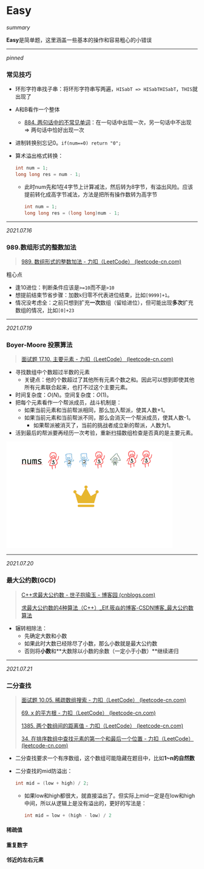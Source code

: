 # Easy

*summary*

**Easy**是简单题，这里涵盖一些基本的操作和容易粗心的小错误

---

*pinned*

### 常见技巧

- 环形字符串找子串：将环形字符串写两遍，`HISabT => HISabTHISabT`，`THIS`就出现了

- A和B看作一个整体

  - [884. 两句话中的不常见单词](https://leetcode-cn.com/problems/uncommon-words-from-two-sentences/)：在一句话中出现一次，另一句话中不出现 => 两句话中恰好出现一次

- 进制转换别忘记0。`if(num==0) return "0";`

- 算术溢出格式转换：

  ```cpp
  int num = 1;
  long long res = num - 1;
  ```

  - 此时num先和1在4字节上计算减法，然后转为8字节，有溢出风险。应该提前转化成高字节减法，方法是把所有操作数转为高字节

    ```cpp
    int num = 1;
    long long res = (long long)num - 1;
    ```
  

---

*2021.07.16*

### 989.数组形式的整数加法

> [989. 数组形式的整数加法 - 力扣（LeetCode） (leetcode-cn.com)](https://leetcode-cn.com/problems/add-to-array-form-of-integer/)

粗心点

- 逢10进位：判断条件应该是`>=10`而不是`>10`
- 想提前结束节省步骤：加数`k`归零不代表进位结束，比如`[9999]+1`。
- 情况没考虑全：之前只想到扩充**一次**数组（留给进位），但可能出现**多次**扩充数组的情况，比如`[0]+23`

---

*2021.07.19*

### Boyer-Moore 投票算法

> [面试题 17.10. 主要元素 - 力扣（LeetCode） (leetcode-cn.com)](https://leetcode-cn.com/problems/find-majority-element-lcci/)

- 寻找数组中个数超过半数的元素
  - 关键点：他的个数超过了其他所有元素个数之和。因此可以想到即使其他所有元素联合起来，也打不过这个主要元素。
- 时间复杂度：$O(N)$。空间复杂度：$O(1)$。
- 把每个元素看作一个帮派成员，战斗机制是：
  - 如果当前元素和当前帮派相同，那么加入帮派，使其人数+1。
  - 如果当前元素和当前帮派不同，那么会消灭一个帮派成员，使其人数-1。
    - 如果帮派被消灭了，当前的挑战者成立新的帮派，人数为1。
- 活到最后的帮派要再经历一次考验，重新扫描数组检查是否真的是主要元素。

![image-20210719185819770](Easy.assets/2222.gif)

---

*2021.07.20*

### 最大公约数(GCD)

> [C++求最大公约数 - 世子抱瑜玉 - 博客园 (cnblogs.com)](https://www.cnblogs.com/ziyuwang/p/10391037.html)
>
> [求最大公约数的4种算法（C++）_Elf.筱焱的博客-CSDN博客_最大公约数算法](https://blog.csdn.net/qq_42302831/article/details/88587052)

- 辗转相除法：
  - 先确定大数和小数
  - 如果此时大数已经除尽了小数，那么小数就是最大公约数
  - 否则将**小数**和**大数除以小数的余数（一定小于小数）**继续递归

---

*2021.07.21*

### 二分查找

> [面试题 10.05. 稀疏数组搜索 - 力扣（LeetCode） (leetcode-cn.com)](https://leetcode-cn.com/problems/sparse-array-search-lcci/)
>
> [69. x 的平方根 - 力扣（LeetCode） (leetcode-cn.com)](https://leetcode-cn.com/problems/sqrtx/)
>
> [1385. 两个数组间的距离值 - 力扣（LeetCode） (leetcode-cn.com)](https://leetcode-cn.com/problems/find-the-distance-value-between-two-arrays/)
>
> [34. 在排序数组中查找元素的第一个和最后一个位置 - 力扣（LeetCode） (leetcode-cn.com)](https://leetcode-cn.com/problems/find-first-and-last-position-of-element-in-sorted-array/)

- 二分查找要求一个有序数组，这个数组可能隐藏在题目中，比如**1~n的自然数**

- 二分查找的mid防溢出：

  ```cpp
  int mid = (low + high) / 2;
  ```

  - 如果low和high都很大，就直接溢出了。但实际上mid一定是在low和high中间，所以从逻辑上是没有溢出的，更好的写法是：

    ```cpp
    int mid = low + (high - low) / 2
    ```

#### 稀疏值

#### 重复数字

#### 邻近的左右元素
